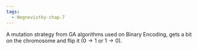 ```yaml
---
tags:
  - Negnevistky-chap-7
---
```

A mutation strategy from GA algorithms used on Binary Encoding, gets a bit on the chromosome and flip it ($0 \rightarrow 1$  or $1 \rightarrow 0$).
